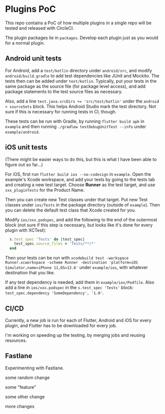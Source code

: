 # Plugins PoC

This repo contains a PoC of how multiple plugins in a single repo will be
tested and released with CircleCI.

The plugin packages lie in `packages`.
Develop each plugin just as you would for a normal plugin.

## Android unit tests

For Android, add a `test/kotlin` directory under `android/src`, and modify
`android/build.gradle` to add test dependencies like JUnit and Mockito.
The tests then can be added under `test/kotlin`.
Typically, put your tests in the same package as the source file (for package
level access), and add package statements to the test source files as necessary.

Also, add a line `test.java.srcDirs += 'src/test/kotlin'` under the
`android > sourceSets` block. This helps Android Studio mark the test
directory. Not sure if this is necessary for running tests in CI, though.

These tests can be run with Gradle, by running `flutter build apk` in
`example` and then running `./gradlew testDebugUnitTest --info` under
`example/android`.

## iOS unit tests

(There might be easier ways to do this, but this is what I have
been able to figure out so far...)

For iOS, first run `flutter build ios --no-codesign` in `example`.
Open the example's Xcode workspace, and add your tests by going to the tests
tab and creating a new test target.
Choose **Runner** as the test target, and use `xxx_pluginTests` for the
Product Name.

Then you can create new Test classes under that target.
Put new Test classes under `ios/Tests` in the package directory
(outside of `example`).
Then you can delete the default test class that Xcode created for you.

Modify `ios/xxx.podspec`, and add the following to the end of the outermost block
(not sure if this step is necessary, but looks like it's done for every plugin with
XCTest):

```ruby
  s.test_spec 'Tests' do |test_spec|
    test_spec.source_files = 'Tests/**/*'
  end
```

Then your tests can be run with `xcodebuild test -workspace Runner.xcworkspace -scheme Runner -destination 'platform=iOS Simulator,name=iPhone 11,OS=13.6'` under `example/ios`, with whatever destination that you like.

If any test dependency is needed, add them in `example/ios/Podfile`.
Also add a line in `ios/xxx.podspec` in the `s.test_spec 'Tests'` block: `test_spec.dependency 'SomeDependency', '1.0'`.

## CI/CD

Currently, a new job is run for each of Flutter, Android and iOS for every plugin,
and Flutter has to be downloaded for every job.

I'm working on speeding up the testing, by merging jobs and reusing resources.

## Fastlane

Experimenting with Fastlane.

some random change

some "feature"

some other change

more changes
